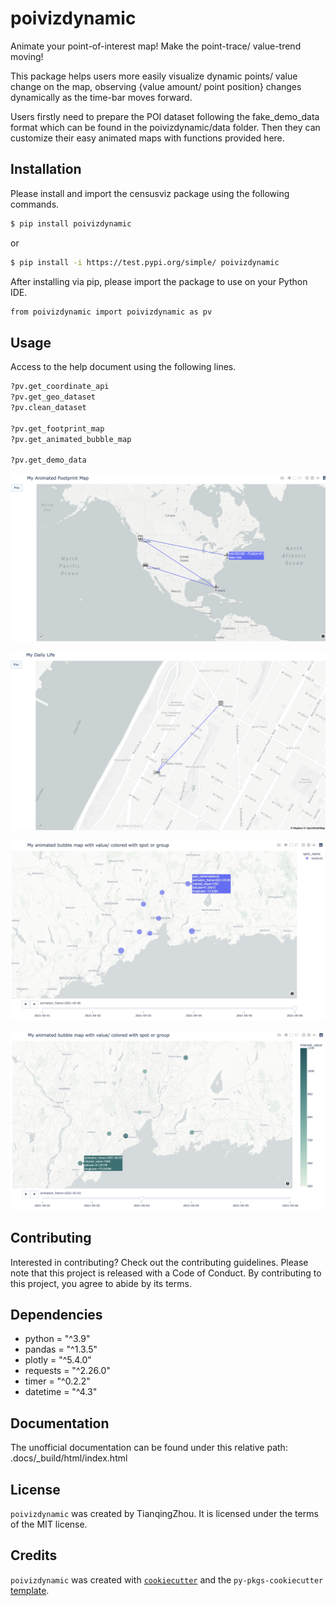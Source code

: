 # poivizdynamic

Animate your point-of-interest map! Make the point-trace/ value-trend moving! 

This package helps users more easily visualize dynamic points/ value change on the map, observing {value amount/ point position} changes dynamically as the time-bar moves forward. 

Users firstly need to prepare the POI dataset following the fake_demo_data format which can be found in the poivizdynamic/data folder. Then they can customize their easy animated maps with functions provided here.

## Installation

Please install and import the censusviz package using the following commands.

```bash
$ pip install poivizdynamic
```
or

```bash
$ pip install -i https://test.pypi.org/simple/ poivizdynamic
```

After installing via pip, please import the package to use on your Python IDE.

```bash
from poivizdynamic import poivizdynamic as pv
```

## Usage

Access to the help document using the following lines.

```bash
?pv.get_coordinate_api
?pv.get_geo_dataset
?pv.clean_dataset

?pv.get_footprint_map
?pv.get_animated_bubble_map

?pv.get_demo_data
```

![](demo_output/footprint_static.png)

![](demo_output/life_static.png)



![](demo_output/starbuck1_static.png)




![](demo_output/starbuck2_static.png)



## Contributing

Interested in contributing? Check out the contributing guidelines. Please note that this project is released with a Code of Conduct. By contributing to this project, you agree to abide by its terms.

## Dependencies

- python = "^3.9"
- pandas = "^1.3.5"
- plotly = "^5.4.0"
- requests = "^2.26.0"
- timer = "^0.2.2"
- datetime = "^4.3"

## Documentation

The unofficial documentation can be found under this relative path: .docs/_build/html/index.html

## License

`poivizdynamic` was created by TianqingZhou. It is licensed under the terms of the MIT license.

## Credits

`poivizdynamic` was created with [`cookiecutter`](https://cookiecutter.readthedocs.io/en/latest/) and the `py-pkgs-cookiecutter` [template](https://github.com/py-pkgs/py-pkgs-cookiecutter).

